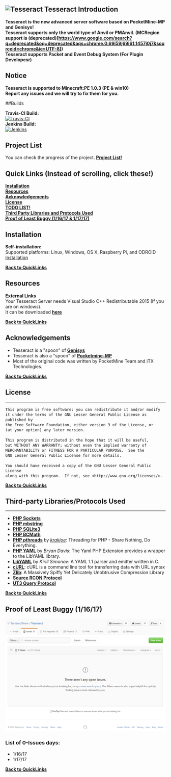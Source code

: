 ![Tesseract](http://i.imgur.com/1ga0ATy.jpg)
Tesseract Introduction
-------------
**Tesseract is the new advanced server software based on PocketMine-MP and Genisys! <br>
Tesseract supports only the world type of Anvil or PMAnvil. (MCRegion support is (deprecated)[https://www.google.com/search?q=deprecated&oq=deprecated&aqs=chrome.0.69i59j69i61.1457j0j7&sourceid=chrome&ie=UTF-8]) <br>
Tesseract supports Packet and Event Debug System (For Plugin Developesr)**

## Notice

**Tesseract is supported to Minecraft:PE 1.0.3 (PE & win10) <br>
Report any issues and we will try to fix them for you.** 

##Builds

__Travis-CI Build:__<br>
 [![Travis-CI](https://travis-ci.org/TesseractTeam/Tesseract.svg?branch=master)](https://travis-ci.org/TesseractTeam/Tesseract)<br>
 __Jenkins Build:__<br>
[![Jenkins](https://travis-ci.org/TesseractTeam/Tesseract.svg?branch=master)](http://jenkins.tesseractteam.tk:8080/job/Tesseract)

## Project List
You can check the progress of the project.
__[Project List!](https://github.com/TesseractTeam/Tesseract/projects/1)__

## Quick Links (Instead of scrolling, click these!)

__[Installation](https://github.com/TesseractTeam/Tesseract/blob/master/README.md#installation)__ <br>
__[Resources](https://github.com/TesseractTeam/Tesseract/blob/master/README.md#resources)__ <br>
__[Acknowledgements](https://github.com/TesseractTeam/Tesseract/blob/master/README.md#acknowledgements)__ <br>
__[License](https://github.com/TesseractTeam/Tesseract/blob/master/README.md#license)__ <br>
__[TODO LIST!](https://github.com/TesseractTeam/Tesseract/projects/1)__ <br>
__[Third Party Libraries and Protocols Used](https://github.com/TesseractTeam/Tesseract/blob/master/README.md#ThirdpartyLibrariesProtocolsUsed)__ <br>
__[Proof of Least Buggy (1/16/17 & 1/17/17)](https://github.com/TesseractTeam/Tesseract#proof-of-least-buggy-11617)__ <br>

## Installation

**Self-installation:**<br>
Supported platforms: Linux, Windows, OS X, Raspberry Pi, and ODROID <br>
[Installation](https://github.com/TesseractTeam/Tesseract/wiki/Installation)<br>

__[Back to QuickLinks](https://github.com/TesseractTeam/Tesseract/blob/master/README.md#quick-links-instead-of-scrolling-click-these)__
<br>

## Resources

**External Links**<br>
Your Tesseract Server needs Visual Studio C++ Redistributable 2015 (If you are on windows). <br>
It can be downloaded
__[here](https://www.microsoft.com/en-us/download/details.aspx?id=48145)__ <br>

__[Back to QuickLinks](https://github.com/TesseractTeam/Tesseract/blob/master/README.md#quick-links-instead-of-scrolling-click-these)__
<br>


## Acknowledgements

- Tesseract is a "spoon" of **[Genisys](https://github.com/iTXTech/Genisys)** 
- Tesseract is also a "spoon" of **[Pocketmine-MP](http://github.com/pmmp/PocketMine-MP/)** 
- Most of the original code was written by PocketMine Team and iTX Technologies. <br>

__[Back to QuickLinks](https://github.com/TesseractTeam/Tesseract/blob/master/README.md#quick-links-instead-of-scrolling-click-these)__<br>

## License
-------------

	This program is free software: you can redistribute it and/or modify
	it under the terms of the GNU Lesser General Public License as published by
	the Free Software Foundation, either version 3 of the License, or
	(at your option) any later version.

	This program is distributed in the hope that it will be useful,
	but WITHOUT ANY WARRANTY; without even the implied warranty of
	MERCHANTABILITY or FITNESS FOR A PARTICULAR PURPOSE.  See the
	GNU Lesser General Public License for more details.

	You should have received a copy of the GNU Lesser General Public License
	along with this program.  If not, see <http://www.gnu.org/licenses/>.

__[Back to QuickLinks](https://github.com/TesseractTeam/Tesseract/blob/master/README.md#quick-links-instead-of-scrolling-click-these)__
<br>

## Third-party Libraries/Protocols Used
-------------
* __[PHP Sockets](http://php.net/manual/en/book.sockets.php)__
* __[PHP mbstring](http://php.net/manual/en/book.mbstring.php)__
* __[PHP SQLite3](http://php.net/manual/en/book.sqlite3.php)__
* __[PHP BCMath](http://php.net/manual/en/book.bc.php)__
* __[PHP pthreads](http://pthreads.org/)__ by _[krakjoe](https://github.com/krakjoe)_: Threading for PHP - Share Nothing, Do Everything.
* __[PHP YAML](https://code.google.com/p/php-yaml/)__ by _Bryan Davis_: The Yaml PHP Extension provides a wrapper to the LibYAML library.
* __[LibYAML](http://pyyaml.org/wiki/LibYAML)__ by _Kirill Simonov_: A YAML 1.1 parser and emitter written in C.
* __[cURL](http://curl.haxx.se/)__: cURL is a command line tool for transferring data with URL syntax
* __[Zlib](http://www.zlib.net/)__: A Massively Spiffy Yet Delicately Unobtrusive Compression Library
* __[Source RCON Protocol](https://developer.valvesoftware.com/wiki/Source_RCON_Protocol)__
* __[UT3 Query Protocol](http://wiki.unrealadmin.org/UT3_query_protocol)__

__[Back to QuickLinks](https://github.com/TesseractTeam/Tesseract/blob/master/README.md#quick-links-instead-of-scrolling-click-these)__
<br>

## Proof of Least Buggy (1/16/17)
![NO ISSUES!](.github/NO-ISSUES!.jpg)

### List of 0-Issues days: 
- 1/16/17
- 1/17/17

__[Back to QuickLinks](https://github.com/TesseractTeam/Tesseract/blob/master/README.md#quick-links-instead-of-scrolling-click-these)__
<br>
